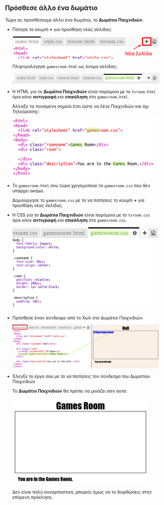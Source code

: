 ## Πρόσθεσε άλλο ένα δωμάτιο

Τώρα ας προσθέσουμε άλλο ένα δωμάτιο, το **Δωμάτιο Παιχνιδιών**.

+ Πάτησε το κουμπί **+** για προσθήκη νέας σελίδας:
    
    ![στιγμιότυπο οθόνης](images/rooms-add-page.png)
    
    Πληκτρολόγησε `gamesroom.html` ως όνομα σελίδας:
    
    ![στιγμιότυπο οθόνης](images/rooms-games-html.png)

+ Η HTML για το **Δωμάτιο Παιχνιδιών** είναι παρόμοια με το `tvroom.html` άρα κάνε **αντιγραφή** και **επικόληση** στο `gamesroom.html`.
    
    Άλλαξε τα τονισμένα σημεία έτσι ώστε να λένε Παιχνιδιών και όχι Τηλεόρασης:
    
    ![στιγμιότυπο οθόνης](images/rooms-games-html2.png)

+ Το `gamesroom.html` σου τώρα χρησιμοποιεί το `gamesroom.css` που δεν υπάρχει ακόμα.
    
    Δημιούργησε το `gamesroom.css` με το να πατήσεις το κουμπί **+** για προσθήκη νέας σελίδας.

+ Η CSS για το **Δωμάτιο Παιχνιδιών** είναι παρόμοια με το `tvroom.css` άρα κάνε **αντιγραφή** και **επικόληση** στο `gamesroom.css`.
    
    ![στιγμιότυπο οθόνης](images/rooms-add-games-css.png)

+ Πρόσθεσε έναν σύνδεσμο από το Χωλ στο Δωμάτιο Παιχνιδιών:
    
    ![στιγμιότυπο οθόνης](images/rooms-hall-games.png)

+ Έλεγξε το έργο σου με το να πατήσεις τον σύνδεσμο του Δωματίου Παιχνιδιών
    
    Το **Δωμάτιο Παιχνιδιών** θα πρέπει να μοιάζει σαν αυτό:
    
    ![στιγμιότυπο οθόνης](images/rooms-games-before.png)
    
    Δεν είναι πολύ συναρπαστικό, μπορείς όμως να το διορθώσεις στην επόμενη πρόκληση.